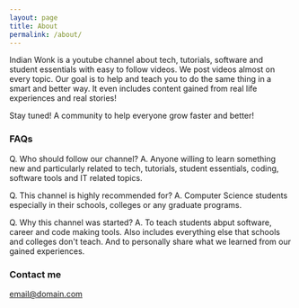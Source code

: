 ```yaml
---
layout: page
title: About
permalink: /about/
---
```


Indian Wonk is a youtube channel about tech, tutorials, software and student essentials with easy to follow videos. We post videos almost on every topic. Our goal is to help and teach you to do the same thing in a smart and better way. It even includes content gained from real life experiences and real stories!

Stay tuned!  A community to help everyone grow faster and better!

### FAQs

Q. Who should follow our channel?
A. Anyone willing to learn something new and particularly related to tech, tutorials, student essentials, coding, software tools and IT related topics. 

Q. This channel is highly recommended for?
A. Computer Science students especially in their schools, colleges or any graduate programs.

Q. Why this channel was started?
A. To teach students abput software, career and code making tools. Also includes everything else that schools and colleges don't teach. And to personally share what we learned from our gained experiences. 

### Contact me

[email@domain.com](mailto:email@domain.com)
